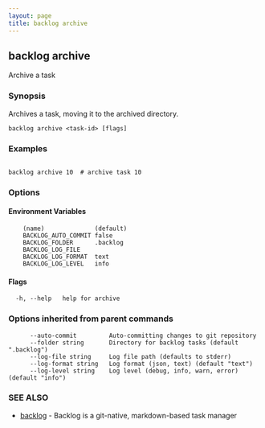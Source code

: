```yaml
---
layout: page
title: backlog archive
---
```


## backlog archive

Archive a task

### Synopsis

Archives a task, moving it to the archived directory.

```
backlog archive <task-id> [flags]
```

### Examples

```

backlog archive 10  # archive task 10

```


### Options

#### Environment Variables

```
	(name)				(default)
	BACKLOG_AUTO_COMMIT	false
	BACKLOG_FOLDER		.backlog
	BACKLOG_LOG_FILE	
	BACKLOG_LOG_FORMAT	text
	BACKLOG_LOG_LEVEL	info
```

#### Flags


```
  -h, --help   help for archive
```

### Options inherited from parent commands

```
      --auto-commit         Auto-committing changes to git repository
      --folder string       Directory for backlog tasks (default ".backlog")
      --log-file string     Log file path (defaults to stderr)
      --log-format string   Log format (json, text) (default "text")
      --log-level string    Log level (debug, info, warn, error) (default "info")
```

### SEE ALSO

* [backlog](backlog.md)	 - Backlog is a git-native, markdown-based task manager

